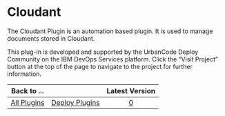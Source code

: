 
Cloudant
========


The Cloudant Plugin is an automation based plugin. It is used to manage documents stored in Cloudant.


This plug-in is developed and supported by the UrbanCode Deploy Community on the IBM DevOps Services platform. Click the “Visit Project” button at the top of the page to navigate to the project for further information.




|Back to ...||Latest Version|
| :---: | :---: | :---: |
|[All Plugins](../../index.md)|[Deploy Plugins](../README.md)|[0]()|
